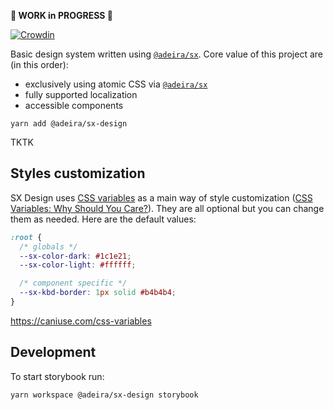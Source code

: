 **🚧 WORK in PROGRESS 🚧**

[![Crowdin](https://badges.crowdin.net/sx-design/localized.svg)](https://crowdin.com/project/sx-design)

Basic design system written using [`@adeira/sx`](https://github.com/adeira/sx). Core value of this project are (in this order):

- exclusively using atomic CSS via [`@adeira/sx`](https://github.com/adeira/sx)
- fully supported localization
- accessible components

```text
yarn add @adeira/sx-design
```

TKTK

## Styles customization

SX Design uses [CSS variables](https://developer.mozilla.org/en-US/docs/Web/CSS/Using_CSS_custom_properties) as a main way of style customization ([CSS Variables: Why Should You Care?](https://developers.google.com/web/updates/2016/02/css-variables-why-should-you-care)). They are all optional but you can change them as needed. Here are the default values:

```css
:root {
  /* globals */
  --sx-color-dark: #1c1e21;
  --sx-color-light: #ffffff;

  /* component specific */
  --sx-kbd-border: 1px solid #b4b4b4;
}
```

https://caniuse.com/css-variables

## Development

To start storybook run:

```text
yarn workspace @adeira/sx-design storybook
```
